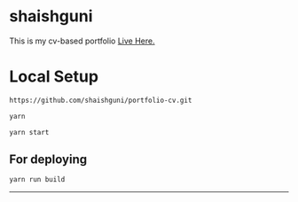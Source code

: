 # shaishguni
This is my cv-based portfolio [Live Here.](https://shaishguni-cv.netlify.com/)
# Local Setup

```bash
https://github.com/shaishguni/portfolio-cv.git
```

```bash
yarn
```
```
yarn start
```

## For deploying

```bash
yarn run build
```

				
<hr>

